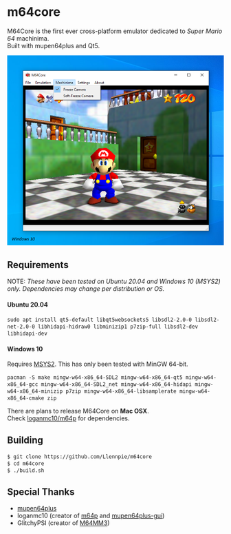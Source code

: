 # m64core
M64Core is the first ever cross-platform emulator dedicated to *Super Mario 64* machinima.<br>
Built with mupen64plus and Qt5.

![windows](https://raw.githubusercontent.com/Llennpie/m64core/master/ss-windows10.png)

## Requirements
NOTE: *These have been tested on Ubuntu 20.04 and Windows 10 (MSYS2) only. Dependencies may change per distribution or OS.*

#### Ubuntu 20.04
```
sudo apt install qt5-default libqt5websockets5 libsdl2-2.0-0 libsdl2-net-2.0-0 libhidapi-hidraw0 libminizip1 p7zip-full libsdl2-dev libhidapi-dev
```
#### Windows 10
Requires [MSYS2](https://www.msys2.org/). This has only been tested with MinGW 64-bit.
```
pacman -S make mingw-w64-x86_64-SDL2 mingw-w64-x86_64-qt5 mingw-w64-x86_64-gcc mingw-w64-x86_64-SDL2_net mingw-w64-x86_64-hidapi mingw-w64-x86_64-minizip p7zip mingw-w64-x86_64-libsamplerate mingw-w64-x86_64-cmake zip
```

There are plans to release M64Core on **Mac OSX**.<br>
Check [loganmc10/m64p](https://github.com/loganmc10/m64p) for dependencies.

## Building
```
$ git clone https://github.com/Llennpie/m64core
$ cd m64core
$ ./build.sh
```

## Special Thanks
- [mupen64plus](https://github.com/mupen64plus)
- loganmc10 (creator of [m64p](https://m64p.github.io/) and [mupen64plus-gui](https://github.com/m64p/mupen64plus-gui))
- GlitchyPSI (creator of [M64MM3](https://github.com/projectcomet64/M64MM))
